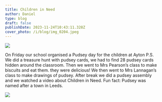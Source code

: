 ```yaml
---
title: Children in Need
author: Daniel
type: blog
draft: false
publishDate: 2023-11-24T10:43:11.328Z
cover_photo: /i/blog/img_0204.jpeg
---
```

![](/i/blog/img_0205.jpeg)

On Friday our school organised a Pudsey day for the children at Ayton P.S. We did a treasure hunt with pudsey cards, we had to find 28 pudsey cards hidden around the classroom. Then we went to Mrs Pearson’s class to make biscuits and eat them. they were delicious! We then went to Mrs Lannagan’s class to make drawings of pudsey. After break we did a pudsey assembly and we watched a video about Children in Need. Fun fact: Pudsey was named after a town in Leeds.

![](/i/blog/img_0203.jpeg)
